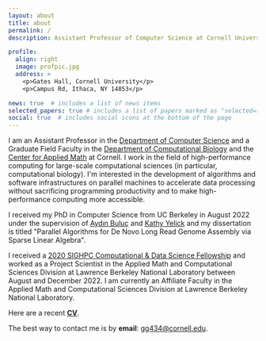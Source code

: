 ```yaml
---
layout: about
title: about
permalink: /
description: Assistant Professor of Computer Science at Cornell University | she/her

profile:
  align: right
  image: profpic.jpg
  address: >
    <p>Gates Hall, Cornell University</p>
    <p>Campus Rd, Ithaca, NY 14853</p>

news: true  # includes a list of news items
selected_papers: true # includes a list of papers marked as "selected={true}"
social: true  # includes social icons at the bottom of the page
---
```


<!--and a member of the [PASSION Lab](https://passion.lbl.gov/), the [BeBOp Group](https://bebop.cs.berkeley.edu/), and the [Performance and Algorithms Research (PAR) Group](https://crd.lbl.gov/departments/computer-science/par/members/students/giulia-guidi/). Giulia received her M.Sc. and B.Sc. in Biomedical Engineering from [Politecnico di Milano](http://polimi.it/en).-->

I am an Assistant Professor in the [Department of Computer Science](https://cis.cornell.edu/) and a Graduate Field Faculty in the [Department of Computational Biology](https://gradschool.cornell.edu/academics/fields-of-study/field/computational-biology/) and the [Center for Applied Math](https://www.cam.cornell.edu/cam) at Cornell.
I work in the field of high-performance computing for large-scale computational sciences (in particular, computational biology). I'm interested in the development of algorithms and software infrastructures on parallel machines to accelerate data processing without sacrificing programming productivity and to make high-performance computing more accessible.
<!-- 
**I am recruiting [PhD students](https://www.cs.cornell.edu/phd/admissions) at [Cornell University](https://www.cs.cornell.edu/) with some background in parallel programming and interest in high-performance computing for computational sciences.** If you are a prospective PhD student, please read [the students page](https://giuliaguidi.github.io/students/).  -->

I received my PhD in Computer Science from UC Berkeley in August 2022 under the supervision of [Aydın Buluç](http://people.eecs.berkeley.edu/~aydin/) and [Kathy Yelick](https://people.eecs.berkeley.edu/~yelick/) and my dissertation is titled "Parallel Algorithms for De Novo Long Read Genome Assembly via Sparse Linear Algebra". 
<!--You can read about it [here](https://www2.eecs.berkeley.edu/Pubs/TechRpts/2022/EECS-2022-196.html) and watch the defense recording [here](https://www.youtube.com/watch?v=pMDICvkA5zw). -->

I received a [2020 SIGHPC Computational & Data Science Fellowship](https://www.sighpc.org/for-your-career/fellowships/2020-fellowship-winners?fbclid=IwAR2N8swtCYgNH3phRmrFtASSC42b4oN5joG1l5XHFSdnkMY6U4HvZt3olLE) and worked as a Project Scientist in the Applied Math and Computational Sciences Division at Lawrence Berkeley National Laboratory between August and December 2022. I am currently an Affiliate Faculty in the Applied Math and Computational Sciences Division at Lawrence Berkeley National Laboratory.

Here are a recent **[CV](https://drive.google.com/file/d/1DmJgPIFg6S-B0bqvqWFUmrmk6czYVmy5/view?usp=sharing)**.
<!--and the Tl;dr version of my **[Research Statement](https://drive.google.com/file/d/1_HVC4HkkyBMqUx8AiTHeyjgwlSdYG3j6/view?usp=sharing)**.-->

The best way to contact me is by **email**: gg434@cornell.edu.

<!--, and my [academic genealogy tree](https://academictree.org/computerscience/tree.php?pid=864537&pnodecount=15&cnodecount=5&fontsize=1).-->

<!-- Put your address / P.O. box / other info right below your picture. You can also disable any these elements by editing `profile` property of the YAML header of your `_pages/about.md`. Edit `_bibliography/papers.bib` and Jekyll will render your [publications page](/al-folio/publications/) automatically. -->
<!-- 
Link to your social media connections, too. This theme is set up to use [Font Awesome icons](http://fortawesome.github.io/Font-Awesome/){:target="\_blank"} and [Academicons](https://jpswalsh.github.io/academicons/){:target="\_blank"}, like the ones below. Add your Facebook, Twitter, LinkedIn, Google Scholar, or just disable all of them. -->
